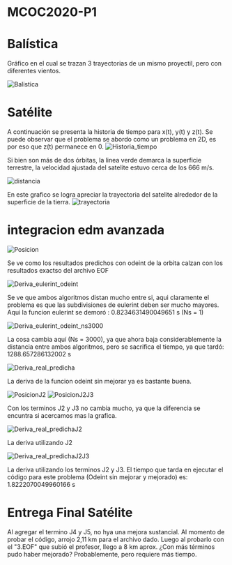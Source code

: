 # MCOC2020-P1
# Balística
Gráfico en el cual se trazan 3 trayectorias de un mismo proyectil, pero con diferentes vientos.

![Balistica](https://user-images.githubusercontent.com/69157278/91086860-7fc0c000-e61d-11ea-9b90-033362e050ff.png)

# Satélite
A continuación se presenta la historia de tiempo para x(t), y(t) y z(t). Se puede observar que el problema se abordo como un problema en 2D, es por eso que z(t) permanece en 0.
![Historia_tiempo](https://user-images.githubusercontent.com/69157278/91518830-11029180-e8bf-11ea-8556-b8ca3742194b.png)


Si bien son más de dos órbitas, la linea verde demarca la superficie terrestre, la velocidad ajustada del satelite estuvo cerca de los 666 m/s.

![distancia](https://user-images.githubusercontent.com/69157278/91518835-1364eb80-e8bf-11ea-807c-32058eacb589.png)


En este grafico se logra apreciar la trayectoria del satelite alrededor de la superficie de la tierra.
![trayectoria](https://user-images.githubusercontent.com/69157278/91518838-14961880-e8bf-11ea-8b54-147fa8428848.png)


# integracion edm avanzada

![Posicion](https://user-images.githubusercontent.com/69157278/92385528-70934500-f0e8-11ea-880d-1d1b2afda91a.png)

Se ve como los resultados predichos con odeint de la orbita calzan con los resultados exactso del archivo EOF


![Deriva_eulerint_odeint](https://user-images.githubusercontent.com/69157278/92385537-74bf6280-f0e8-11ea-881d-8a030aed0045.png)

Se ve que ambos algoritmos distan mucho entre si, aqui claramente el problema es que las subdivisiones de eulerint deben ser mucho mayores. Aqui la funcion eulerint se demoró : 0.8234631490049651 s (Ns = 1)


![Deriva_eulerint_odeint_ns3000](https://user-images.githubusercontent.com/69157278/92386075-7178a680-f0e9-11ea-9f16-5af9dbabf37d.png)

La cosa cambia aquí (Ns = 3000), ya que ahora baja considerablemente la distancia entre ambos algoritmos, pero se sacrifica el tiempo, ya que tardó: 1288.657286132002 s

![Deriva_real_predicha](https://user-images.githubusercontent.com/69157278/92385545-77ba5300-f0e8-11ea-8942-4681cd75306d.png)

La deriva de la funcion odeint sin mejorar ya es bastante buena.


![PosicionJ2](https://user-images.githubusercontent.com/69157278/92385553-7a1cad00-f0e8-11ea-95be-20d5b44f3d06.png)
![PosicionJ2J3](https://user-images.githubusercontent.com/69157278/92385547-7852e980-f0e8-11ea-98e6-da11061eb956.png)

Con los terminos J2 y J3 no cambia mucho, ya que la diferencia se encuntra si acercamos mas la grafica.

![Deriva_real_predichaJ2](https://user-images.githubusercontent.com/69157278/92385544-7721bc80-f0e8-11ea-9870-8a34a68cf16e.png)

La deriva utilizando J2
  
  
![Deriva_real_predichaJ2J3](https://user-images.githubusercontent.com/69157278/92385539-75f08f80-f0e8-11ea-87fe-f2a253cdaa7b.png)

La deriva utilizando los terminos J2 y J3. El tiempo que tarda en ejecutar el código para este problema (Odeint sin mejorar y mejorado) es: 1.8222070049960166 s


# Entrega Final Satélite 

Al agregar el termino J4 y J5, no hya una mejora sustancial. Al momento de probar el código, arrojo 2,11 km para el archivo dado. Luego al probarlo con el "3.EOF" que subió el profesor, llego a 8 km aprox. ¿Con más términos pudo haber mejorado? Probablemente, pero requiere más tiempo.


